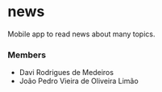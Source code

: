 # news

  Mobile app to read news about many topics. 

### Members
- Davi Rodrigues de Medeiros
- João Pedro Vieira de Oliveira Limão

